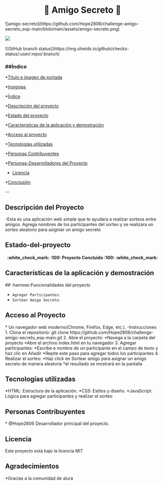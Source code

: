 <h1 align="center" >🎁 Amigo Secreto 🎁</h1>
![amigo-secreto](https://github.com/Hope2806/challenge-amigo-secreto_esp-main/blob/main/assets/amigo-secreto.png)



 <p align="left">
   <img src= "https://img.shields.io/badge/STATUS-CONCLUIDO-green">
 </p>
 ![GitHub branch status](https://img.shields.io/github/checks-status/:user/:repo/:branch)

<h3>##Índice</h3>

*[Título e imagen de portada](#Título-e-imagen-de-portada)

*[Insignias](#insignias)

*[Índice](#índice)

*[Descripción del proyecto](#descripción-del-proyecto)

*[Estado del proyecto](#Estado-del-proyecto)

*[Características de la aplicación y demostración](#Características-de-la-aplicación-y-demostración)

*[Acceso al proyecto](#acceso-proyecto)

*[Tecnologías utilizadas](#tecnologías-utilizadas)

*[Personas Contribuyentes](#personas-contribuyentes)

*[Personas-Desarrolladores del Proyecto](#personas-desarrolladores)

* [Licencia](#licencia)

*[Conclusión](#conclusión)

--
<h2>Descripción del Proyecto</h2>
 -Esta es una aplicación web simple que te ayudara a realizar sorteos entre amigos.
 Agrega nombres de los participantes del sorteo y se realizara un sorteo aleatorio para asigniar un amigo secreto

<h2> Estado-del-proyecto </h2>

  <h4 align="center">
:white_check_mark: :100: Proyecto Concluido :100: :white_check_mark:
</h4>

<h2>Características de la aplicación y demostración</h2>
## :hammer:Funcionalidades del proyecto

- `Agregar Participantes`: <!-- Agrega un GIF o imagen de demostración -->
- `Sortear Amigo Secreto`: <!-- Agrega un GIF o imagen de demostración -->

<h2>Acceso al Proyecto</h2>
   * Un navegador web moderno(Chrome, Firefox, Edge, etc.).
   -Instrucciones
1. Clona el repositorio:
git clone https://github.com/Hope2806/challenge-amigo-secreto_esp-main.git
2. Abre el proyecto:
   *Navega a la carpeta del proyecto
   *Abre el archivo index.html en tu navegador
3. Agregar participantes:
   *Escribe e nombre de un participante en el campo de texto y haz clic en Añadir
   *Repite este paso para agregar todos los participantes
4. Realizar el sorteo:
   *Haz click en Sortear amigo para asignar un amigo secreto de manera aleatoria
   *el resultado se mostrará en la pantalla
   
<h2>Tecnologías utilizadas</h2>
   *HTML: Estructura de la aplicación.
   *CSS: Estilos y diseño.
   *JavaScript: Lógica para agregar participantes y realizar el sorteo

<h2>Personas Contribuyentes</h2>
   * @Hope2806
    Desarrollador principal del proyecto.

<h2>Licencia</h2>
 Este proyecto está bajo la licencia MIT

 <h2>Agradecimientos</h2>
    *Gracias a la comunidad de alura 
